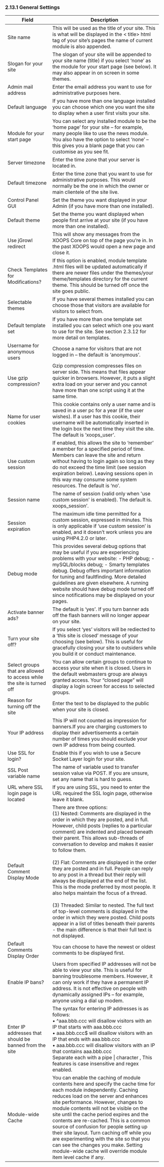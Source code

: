 ### 2.13.1	General Settings


| Field |	Description |
| --- | --- |
| Site name |This will be used as the title of your site. This is what will be displayed in the < title>  html tag of your site’s pages the name of current module is also appended. |
|Slogan for your site | The slogan of your site will be appended to your site name (title) if you select ‘none’ as the module for your start page (see below). It may also appear in on screen in some themes.|
|Admin mail address|Enter the email address you want to use for administrative purposes here.|
|Default language|	If you have more than one language installed you can choose which one you want the site to display when a user first visits your site.|
|Module for your start page|	You can select any installed module to be the ‘home page’ for your site – for example, many people like to use the news module. You also have the option to select ‘none’ – this gives you a blank page that you can customise as you see fit.|
|Server timezone|	Enter the time zone that your server is located in.|
|Default timezone|	Enter the time zone that you want to use for administrative purposes. This would normally be the one in which the owner or main clientele of the site live.|
|Control Panel GUI	|Set the theme you want displayed in your Admin (if you have more than one installed).|
|Default theme|	Set the theme you want displayed when people first arrive at your site (if you have more than one installed).|
|Use jGrowl redirect|	This will show any messages from the XOOPS Core on top of the page you’re in. In the past XOOPS would open a new page and close it.|
|Check Templates for Modifications?	|If this option is enabled, module template .html files will be updated automatically if there are newer files under the themes/your theme/templates directory for the current theme. This should be turned off once the site goes public.|
|Selectable themes|	If you have several themes installed you can choose those that visitors are available for visitors to select from. |
|Default template set|	If you have more than one template set installed you can select which one you want to use for the site. See section 2.3.12 for more detail on templates.|
|Username for anonymous users|	Choose a name for visitors that are not logged in – the default is ‘anonymous’.|
|Use gzip compression?|	Gzip compression compresses files on server side. This means that files appear quicker in browsers. However, it puts a slight extra load on your server and you cannot have more than one script using it at the same time.|
|Name for user cookies|	This cookie contains only a user name and is saved in a user pc for a year (if the user wishes). If a user has this cookie, their username will be automatically inserted in the login box the next time they visit the site. The default is ‘xoops_user’.|
|Use custom session	|If enabled, this allows the site to ‘remember’ a member for a specified period of time. Members can leave the site and return without having to login again so long as they do not exceed the time limit (see session expiration below). Leaving sessions open in this way may consume some system resources. The default is ‘no’. |
|Session name|	The name of session (valid only when 'use custom session' is enabled). The default is. xoops_session’.|
|Session expiration	|The maximum idle time permitted for a custom session, expressed in minutes. This is only applicable if ‘use custom session’ is enabled, and it doesn’t work unless you are using PHP4.2.0 or later.|
|Debug mode	|This provides several debug options that may be useful if you are experiencing problems with your website: -	PHP debug; -	mySQL/blocks debug; -	Smarty templates debug. Debug offers important information for tuning and faultfinding. More detailed guidelines are given elsewhere. A running website should have debug mode turned off since notifications may be displayed on your pages.|
|Activate banner ads?|	The default is ‘yes’. If you turn banner ads off the flash banners will no longer appear on your site.|
|Turn your site off?	|If you select ‘yes’ visitors will be rediected to a ‘this site is closed’ message of your choosing (see below). This is useful for gracefully closing your site to outsiders while you build it or conduct maintenance.|
|Select groups that are allowed to access while the site is turned off	|You can allow certain groups to continue to access your site when it is closed.  Users in the default webmasters group are always granted access. Your “closed page” will display a login screen for access to selected groups.|
|Reason for turning off the site|	Enter the text to be displayed to the public when your site is closed.|
|Your IP address|	This IP will not counted as impression for banners.If you are charging customers to display their advertisements a certain number of times you should exclude your own IP address from being counted.|
|Use SSL for login?	|Enable this if you wish to use a Secure Socket Layer login for your site.|
|SSL Post variable name	|The name of variable used to transfer session value via POST. If you are unsure, set any name that is hard to guess.|
|URL where SSL login page is located|	If you are using SSL, you need to enter the URL required the SSL login page, otherwise leave it blank.|
|Default Comment Display Mode|	There are three options: <br>(1)	Nested: Comments are displayed in the order in which they are posted, and in full. However, child posts (replies to a particular comment) are indented and placed beneath their parent. This allows sub-threads of conversation to develop and makes it easier to follow them. <br><br>(2) Flat: Comments are displayed in the order they are posted and in full. People can reply to any post in a thread but their reply will always be displayed at the end of the list. This is the mode preferred by most people. It also helps maintain the focus of a thread. <br><br>(3) Threaded: Similar to nested. The full text of top-level comments is displayed in the order in which they were posted. Child posts appear in a list of titles beneath their parents - the main difference is that their full text is not displayed.|
|Default Comments Display Order	|You can choose to have the newest or oldest comments to be displayed first.|
|Enable IP bans?|	Users from specified IP addresses will not be able to view your site. This is useful for banning troublesome members. However, it can only work if they have a permanent IP address. It is not effective on people with dynamically assigned IPs – for example, anyone using a dial up modem.|
|Enter IP addresses that should be banned from the site	|The syntax for entering IP addresses is as follows:<br>•	^aaa.bbb.ccc will disallow visitors with an IP that starts with aaa.bbb.ccc <br>•	aaa.bbb.ccc$ will disallow visitors with an IP that ends with aaa.bbb.ccc <br>•	aaa.bbb.ccc will disallow visitors with an IP that contains aaa.bbb.ccc  <br>Separate each with a pipe &#124;  character , This features is case insensitive and regex enabled.|
|Module-wide Cache|	You can enable the caching of module contents here and specify the cache time for each module independently. Caching reduces load on the server and enhances site performance. However, changes to module contents will not be visible on the site until the cache period expires and the contents are re-cached. This is a common source of confusion for people setting up their site layout. Turn caching off while you are experimenting with the site so that you can see the changes you make. Setting module-wide cache will override module item level cache if any.|
